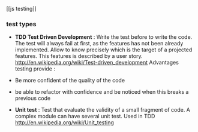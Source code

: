 [[js testing]]

### test types

* **TDD Test Driven Development** : Write the test before to write the code. The test will always fail at first, as the features has not been already implemented. Allow to know precisely which is the target of a projected features. This features is described by a user story.
http://en.wikipedia.org/wiki/Test-driven_development
Advantages testing provide :    
* Be more confident of the quality of the code 
* be able to refactor with confidence and be noticed when this breaks a previous code

* **Unit test** : Test that evaluate the validity of a small fragment of code. A complex module can have several unit test. Used in TDD
http://en.wikipedia.org/wiki/Unit_testing
